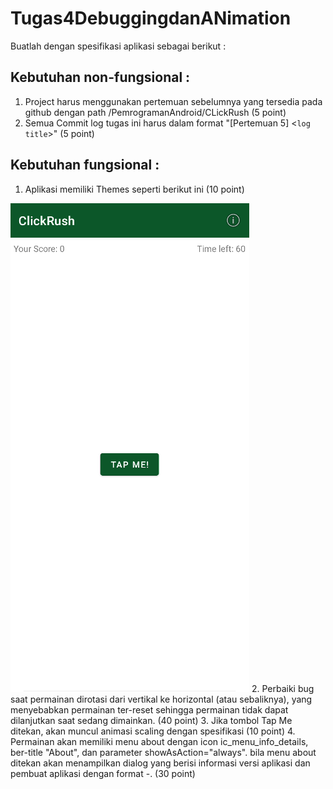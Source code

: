 # Tugas4DebuggingdanANimation

Buatlah dengan spesifikasi aplikasi  sebagai berikut :

## Kebutuhan non-fungsional :
1. Project harus menggunakan pertemuan sebelumnya yang tersedia pada github dengan path /PemrogramanAndroid/CLickRush (5  point)
2. Semua Commit log tugas ini harus dalam format "[Pertemuan 5] <`log title`>" (5 point)

## Kebutuhan fungsional :

1. Aplikasi memiliki Themes seperti berikut ini  (10 point)

![Alt Text](https://github.com/UKDW-PemrogAndroid/Tugas4DebuggingdanANimation/blob/main/samplelayout5.PNG)
2. Perbaiki bug saat permainan dirotasi dari vertikal ke horizontal (atau sebaliknya), yang menyebabkan permainan ter-reset sehingga permainan tidak dapat dilanjutkan saat sedang dimainkan. (40 point)
3. Jika tombol Tap Me ditekan, akan muncul animasi scaling dengan spesifikasi (10 point)
<scale
        android:duration="2000"
        android:fromXScale="2.0"
        android:fromYScale="2.0"
        android:pivotX="50%"
        android:pivotY="50%"
        android:toXScale="1.0"
        android:toYScale="1.0" />
4. Permainan akan memiliki menu about dengan icon ic_menu_info_details, ber-title "About", dan parameter showAsAction="always".
bila menu about ditekan akan menampilkan dialog yang berisi informasi versi aplikasi dan pembuat aplikasi dengan format <NIM>-<Nama>. (30 point)

